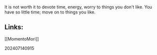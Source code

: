 It is not worth it to devote time, energy, worry to things you don't like. You have so little time; move on to things you like.


## Links: 

[[MomentoMori]]

202407140915
